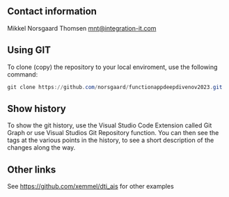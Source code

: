 ## Contact information

Mikkel Norsgaard Thomsen
mnt@integration-it.com

## Using GIT

To clone (copy) the repository to your local enviroment, use the following command:

```powershell
git clone https://github.com/norsgaard/functionappdeepdivenov2023.git
```

## Show history

To show the git history, use the Visual Studio Code Extension called Git Graph or use Visual Studios Git Repository function. You can then see the tags at the various points in the history, to see a short description of the changes along the way.

## Other links

See https://github.com/xemmel/dti_ais for other examples
